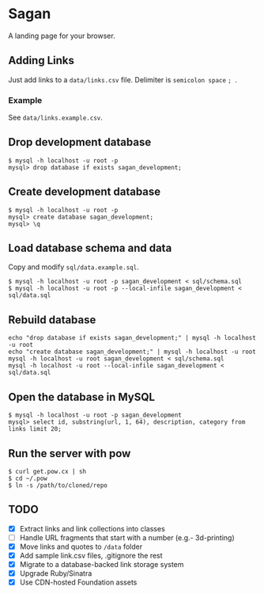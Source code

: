 # Sagan

A landing page for your browser.


## Adding Links

Just add links to a `data/links.csv` file. Delimiter is `semicolon space` `; `.

### Example

See `data/links.example.csv`.

## Drop development database

```
$ mysql -h localhost -u root -p
mysql> drop database if exists sagan_development;
```

## Create development database

```
$ mysql -h localhost -u root -p
mysql> create database sagan_development;
mysql> \q
```

## Load database schema and data

Copy and modify `sql/data.example.sql`.

```
$ mysql -h localhost -u root -p sagan_development < sql/schema.sql
$ mysql -h localhost -u root -p --local-infile sagan_development < sql/data.sql
```

## Rebuild database

```
echo "drop database if exists sagan_development;" | mysql -h localhost -u root
echo "create database sagan_development;" | mysql -h localhost -u root
mysql -h localhost -u root sagan_development < sql/schema.sql
mysql -h localhost -u root --local-infile sagan_development < sql/data.sql
```

## Open the database in MySQL

```
$ mysql -h localhost -u root -p sagan_development
mysql> select id, substring(url, 1, 64), description, category from links limit 20;
```

## Run the server with pow

```
$ curl get.pow.cx | sh
$ cd ~/.pow
$ ln -s /path/to/cloned/repo
```

## TODO

* [x] Extract links and link collections into classes
* [ ] Handle URL fragments that start with a number (e.g.- 3d-printing)
* [x] Move links and quotes to `/data` folder
* [x] Add sample link.csv files, .gitignore the rest
* [x] Migrate to a database-backed link storage system
* [x] Upgrade Ruby/Sinatra
* [x] Use CDN-hosted Foundation assets
